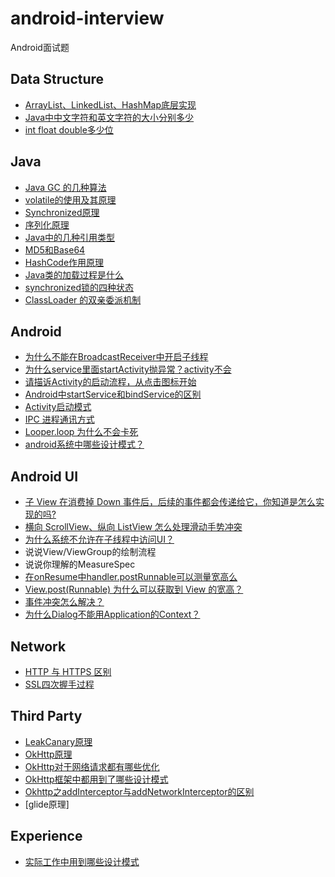 # android-interview
Android面试题

## Data Structure
- [ArrayList、LinkedList、HashMap底层实现](document/datastructure/ArrayList、LinkedList、HashMap底层实现.md)
- [Java中中文字符和英文字符的大小分别多少](document/datastructure/Java中中文字符和英文字符的大小分别多少.md)
- [int float double多少位](document/datastructure/int_float_double多少位.md)

## Java
- [Java GC 的几种算法](document/java/JavaGC.md)
- [volatile的使用及其原理](document/java/volatile的使用及其原理.md)
- [Synchronized原理](document/java/Synchronized原理.md)
- [序列化原理](document/java/序列化原理.md)
- [Java中的几种引用类型](document/java/Java中的几种引用类型.md)
- [MD5和Base64](document/java/MD5和Base64.md)
- [HashCode作用原理](document/java/HashCode作用原理.md)
- [Java类的加载过程是什么](document/java/Java类的加载过程是什么.md)
- [synchronized锁的四种状态](document/java/synchronized锁的四种状态.md)
- [ClassLoader 的双亲委派机制](document/java/ClassLoader的双亲委派机制.md)

## Android
- [为什么不能在BroadcastReceiver中开启子线程](document/android/为什么不能在BroadcastReceiver中开启子线程.md)
- [为什么service里面startActivity抛异常？activity不会](document/android/为什么service里面startActivity抛异常？activity不会.md)
- [请描诉Activity的启动流程，从点击图标开始](document/android/请描诉Activity的启动流程，从点击图标开始.md)
- [Android中startService和bindService的区别](document/android/Android中startService和bindService的区别.md)
- [Activity启动模式](document/android/Activity启动模式.md)
- [IPC 进程通讯方式](document/android/IPC进程通讯方式.md)
- [Looper.loop 为什么不会卡死](document/android/Looper.loop为什么不会卡死.md)
- [android系统中哪些设计模式？](document/android/android系统中哪些设计模式.md)

## Android UI
- [子 View 在消费掉 Down 事件后，后续的事件都会传递给它，你知道是怎么实现的吗?](document/android/子View在消费掉Down事件后后续的事件都会传递给它你知道是怎么实现的吗.md)
- [横向 ScrollView、纵向 ListView 怎么处理滑动手势冲突](document/android/横向ScrollView纵向ListView怎么处理滑动手势冲突.md)
- [为什么系统不允许在子线程中访问UI？](document/android/为什么系统不允许在子线程中访问UI.md)
- 说说View/ViewGroup的绘制流程
- 说说你理解的MeasureSpec
- [在onResume中handler.postRunnable可以测量宽高么](document/android/在onResume中handler.postRunnable可以测量宽高么.md)
- [View.post(Runnable) 为什么可以获取到 View 的宽高？](document/android/View.post(Runnable)为什么可以获取到View的宽高.md)
- [事件冲突怎么解决？](document/android/事件冲突怎么解决.md)
- [为什么Dialog不能用Application的Context？](document/android/为什么Dialog不能用Application的Context.md)

## Network

- [HTTP 与 HTTPS 区别](document/network/HTTP与HTTPS区别.md)
- [SSL四次握手过程](document/network/SSL四次握手过程.md)

## Third Party

- [LeakCanary原理](document/thirdparty/LeakCanary原理.md)
- [OkHttp原理](document/thirdparty/OkHttp原理.md)
- [OkHttp对于网络请求都有哪些优化](document/thirdparty/OkHttp对于网络请求都有哪些优化.md)
- [OkHttp框架中都用到了哪些设计模式](document/thirdparty/OkHttp框架中都用到了哪些设计模式.md)
- [Okhttp之addInterceptor与addNetworkInterceptor的区别](document/thirdparty/Okhttp之addInterceptor与addNetworkInterceptor的区别.md)
- [glide原理]

## Experience
- [实际工作中用到哪些设计模式](document/experience/实际工作中用到哪些设计模式.md)

